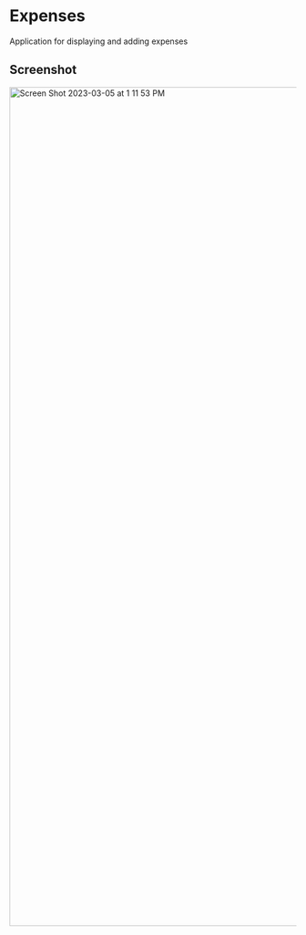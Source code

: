 # Expenses
Application for displaying and adding expenses

## Screenshot
<img width="1470" alt="Screen Shot 2023-03-05 at 1 11 53 PM" src="https://user-images.githubusercontent.com/47478052/222978307-ef9a86f0-9faa-4de0-b16c-305fd586e25f.png">
